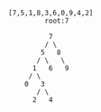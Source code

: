                                                    [7,5,1,8,3,6,0,9,4,2]
                                                             root:7

                                                              7
                                                             / \
                                                            5   8
                                                           / \   \
                                                          1   6   9
                                                         / \  
                                                        0   3
                                                           / \
                                                          2   4  